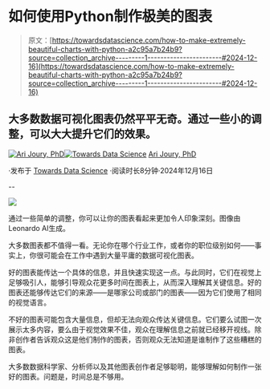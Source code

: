# 如何使用Python制作极美的图表

> 原文：[https://towardsdatascience.com/how-to-make-extremely-beautiful-charts-with-python-a2c95a7b24b9?source=collection_archive---------1-----------------------#2024-12-16](https://towardsdatascience.com/how-to-make-extremely-beautiful-charts-with-python-a2c95a7b24b9?source=collection_archive---------1-----------------------#2024-12-16)

## 大多数数据可视化图表仍然平平无奇。通过一些小的调整，可以大大提升它们的效果。

[](https://arijoury.medium.com/?source=post_page---byline--a2c95a7b24b9--------------------------------)[![Ari Joury, PhD](../Images/5b9e49279fb3f26373b393f29a4daaf7.png)](https://arijoury.medium.com/?source=post_page---byline--a2c95a7b24b9--------------------------------)[](https://towardsdatascience.com/?source=post_page---byline--a2c95a7b24b9--------------------------------)[![Towards Data Science](../Images/a6ff2676ffcc0c7aad8aaf1d79379785.png)](https://towardsdatascience.com/?source=post_page---byline--a2c95a7b24b9--------------------------------) [Ari Joury, PhD](https://arijoury.medium.com/?source=post_page---byline--a2c95a7b24b9--------------------------------)

·发布于 [Towards Data Science](https://towardsdatascience.com/?source=post_page---byline--a2c95a7b24b9--------------------------------) ·阅读时长8分钟·2024年12月16日

--

![](../Images/f64b3d99856c3b92ffebc2aab8c02563.png)

通过一些简单的调整，你可以让你的图表看起来更加令人印象深刻。图像由Leonardo AI生成。

大多数图表都不值得一看。无论你在哪个行业工作，或者你的职位级别如何——事实上，你很可能会在工作中遇到大量平庸的数据可视化图表。

好的图表能传达一个具体的信息，并且快速实现这一点。与此同时，它们在视觉上足够吸引人，能够引导观众花更多时间在图表上，从而深入理解其关键信息。好的图表还能够传达它们的来源——是哪家公司或部门的图表——因为它们使用了相同的视觉语言。

不好的图表可能包含大量信息，但却无法向观众传达关键信息。它们要么试图一次展示太多内容，要么由于视觉效果不佳，观众在理解信息之前就已经移开视线。除非创作者告诉观众这是他们制作的图表，否则观众无法知道是谁制作了这些糟糕的图表。

大多数数据科学家、分析师以及其他图表创作者足够聪明，能够理解如何制作一张好的图表。问题是，时间总是不够用。

